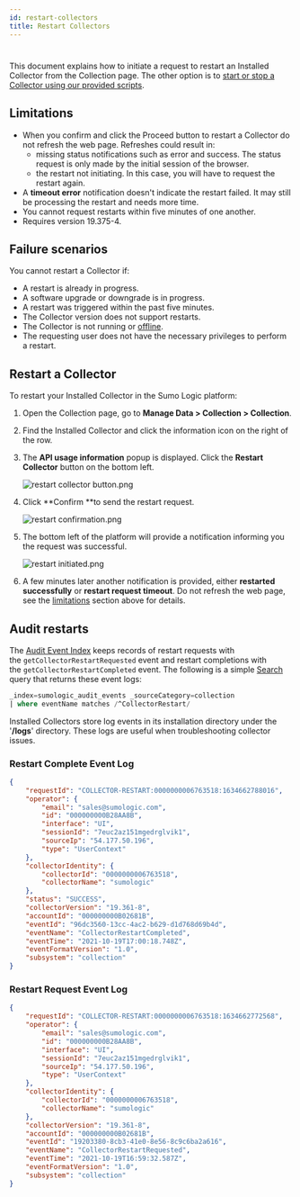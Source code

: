 ```yaml
---
id: restart-collectors
title: Restart Collectors
---
```


#

This document explains how to initiate a request to restart an Installed
Collector from the Collection page. The other option is to [start or stop a Collector using our provided scripts](start-stop-collector-using-scripts.md).

## Limitations

* When you confirm and click the Proceed button to restart a Collector do not refresh the web page. Refreshes could result in:
  * missing status notifications such as error and success. The status request is only made by the initial session of the browser.
  * the restart not initiating. In this case, you will have to request the restart again.
* A **timeout error** notification doesn't indicate the restart failed. It may still be processing the restart and needs more time.
* You cannot request restarts within five minutes of one another.
* Requires version 19.375-4.

## Failure scenarios

You cannot restart a Collector if:

* A restart is already in progress.
* A software upgrade or downgrade is in progress.
* A restart was triggered within the past five minutes.
* The Collector version does not support restarts.
* The Collector is not running or [offline](../../send-data/installed-collectors/about.md).
* The requesting user does not have the necessary privileges to perform a restart. 

## Restart a Collector

To restart your Installed Collector in the Sumo Logic platform:

1. Open the Collection page, go to **Manage Data \> Collection \> Collection**.
1. Find the Installed Collector and click the information icon on the right of the row.
1. The **API usage information** popup is displayed. Click the **Restart Collector** button on the bottom left.

    ![restart collector button.png](/img/collector/restart-collector-button.png)

1. Click **Confirm **to send the restart request.

    ![restart confirmation.png](/img/collector/restart-confirmation.png)

1. The bottom left of the platform will provide a notification informing you the request was successful.

    ![restart initiated.png](/img/collector/restart-initiated.png)

1. A few minutes later another notification is provided, either **restarted successfully** or **restart request timeout**. Do not refresh the web page, see the [limitations](#limitations) section above for details.

## Audit restarts

The [Audit Event Index](../security/audit-event-index.md) keeps
records of restart requests with the `getCollectorRestartRequested` event and restart completions with the `getCollectorRestartCompleted` event. The following is a simple [Search](/docs/search) query that returns these event logs:

```sql
_index=sumologic_audit_events _sourceCategory=collection
| where eventName matches /^CollectorRestart/
```

Installed Collectors store log events in its installation directory under the '**/logs**' directory. These logs are useful when troubleshooting collector issues.

### Restart Complete Event Log

```json
{
    "requestId": "COLLECTOR-RESTART:0000000006763518:1634662788016",
    "operator": {
        "email": "sales@sumologic.com",
        "id": "000000000B28AA8B",
        "interface": "UI",
        "sessionId": "7euc2az151mgedrglvik1",
        "sourceIp": "54.177.50.196",
        "type": "UserContext"
    },
    "collectorIdentity": {
        "collectorId": "0000000006763518",
        "collectorName": "sumologic"
    },
    "status": "SUCCESS",
    "collectorVersion": "19.361-8",
    "accountId": "000000000B02681B",
    "eventId": "96dc3560-13cc-4ac2-b629-d1d768d69b4d",
    "eventName": "CollectorRestartCompleted",
    "eventTime": "2021-10-19T17:00:18.748Z",
    "eventFormatVersion": "1.0",
    "subsystem": "collection"
}
```

### Restart Request Event Log

```json
{
    "requestId": "COLLECTOR-RESTART:0000000006763518:1634662772568",
    "operator": {
        "email": "sales@sumologic.com",
        "id": "000000000B28AA8B",
        "interface": "UI",
        "sessionId": "7euc2az151mgedrglvik1",
        "sourceIp": "54.177.50.196",
        "type": "UserContext"
    },
    "collectorIdentity": {
        "collectorId": "0000000006763518",
        "collectorName": "sumologic"
    },
    "collectorVersion": "19.361-8",
    "accountId": "000000000B02681B",
    "eventId": "19203380-8cb3-41e0-8e56-8c9c6ba2a616",
    "eventName": "CollectorRestartRequested",
    "eventTime": "2021-10-19T16:59:32.587Z",
    "eventFormatVersion": "1.0",
    "subsystem": "collection"
}
```
